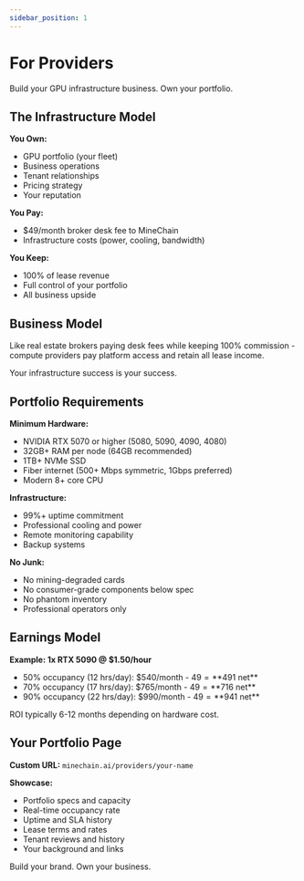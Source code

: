 ```yaml
---
sidebar_position: 1
---
```


# For Providers

Build your GPU infrastructure business. Own your portfolio.

## The Infrastructure Model

**You Own:**
- GPU portfolio (your fleet)
- Business operations
- Tenant relationships
- Pricing strategy
- Your reputation

**You Pay:**
- $49/month broker desk fee to MineChain
- Infrastructure costs (power, cooling, bandwidth)

**You Keep:**
- 100% of lease revenue
- Full control of your portfolio
- All business upside

## Business Model

Like real estate brokers paying desk fees while keeping 100% commission - compute providers pay platform access and retain all lease income.

Your infrastructure success is your success.

## Portfolio Requirements

**Minimum Hardware:**
- NVIDIA RTX 5070 or higher (5080, 5090, 4090, 4080)
- 32GB+ RAM per node (64GB recommended)
- 1TB+ NVMe SSD
- Fiber internet (500+ Mbps symmetric, 1Gbps preferred)
- Modern 8+ core CPU

**Infrastructure:**
- 99%+ uptime commitment
- Professional cooling and power
- Remote monitoring capability
- Backup systems

**No Junk:**
- No mining-degraded cards
- No consumer-grade components below spec
- No phantom inventory
- Professional operators only

## Earnings Model

**Example: 1x RTX 5090 @ $1.50/hour**

- 50% occupancy (12 hrs/day): $540/month - $49 = **$491 net**
- 70% occupancy (17 hrs/day): $765/month - $49 = **$716 net**
- 90% occupancy (22 hrs/day): $990/month - $49 = **$941 net**

ROI typically 6-12 months depending on hardware cost.

## Your Portfolio Page

**Custom URL:** `minechain.ai/providers/your-name`

**Showcase:**
- Portfolio specs and capacity
- Real-time occupancy rate
- Uptime and SLA history
- Lease terms and rates
- Tenant reviews and history
- Your background and links

Build your brand. Own your business.
